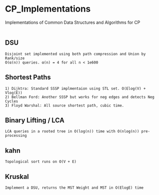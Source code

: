 # CP_Implementations
Implementations of Common Data Structures and Algorithms for CP
<br><br>
## DSU
    Disjoint set implemented using both path compression and Union by Rank/size
    O(α(n)) queries. α(n) = 4 for all n < 1e600

## Shortest Paths
    1) Dijktra: Standard SSSP implmentaion using STL set. O(Elog(V) + Vlog(E)) 
    2) Bellman Ford: Another SSSP but works for neg edges and detects Neg Cycles
    3) Floyd Warshal: All source shortest path, cubic time.

## Binary Lifting / LCA
    LCA queries in a rooted tree in O(log(n)) time with O(nlog(n)) pre-processing

## kahn
    Topological sort runs on O(V + E)

## Kruskal
    Implement a DSU, returns the MST Weight and MST in O(ElogE) time